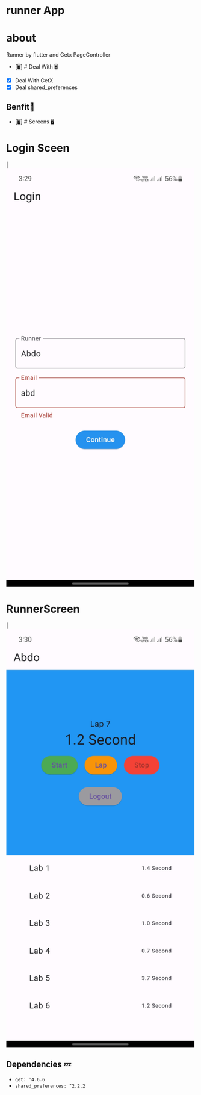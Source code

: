 # runner App

# about
Runner by flutter and Getx PageController  

- [🖥] # Deal With 🖥
- [x] Deal With GetX
- [x] Deal shared_preferences

## Benfit👻
- [🖥] # Screens 🖥

# Login Sceen 
|<img src="snapshot/Login.jpg" width="500">

# RunnerScreen 
|<img src="snapshot/RunnerScreen.jpg" width="500">

## Dependencies 💤
 - `get: ^4.6.6`
 - `shared_preferences: ^2.2.2`
